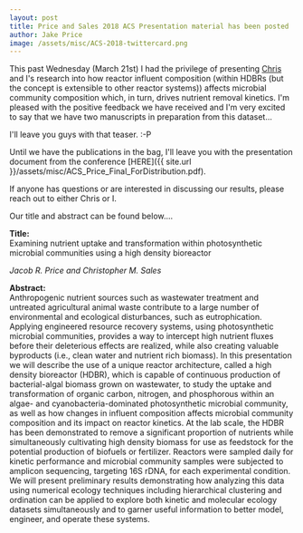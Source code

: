 ```yaml
---
layout: post
title: Price and Sales 2018 ACS Presentation material has been posted
author: Jake Price
image: /assets/misc/ACS-2018-twittercard.png
---
```


This past Wednesday (March 21st) I had the privilege of presenting [Chris](http://microbes.cae.drexel.edu/) and I's research into how reactor influent composition (within HDBRs (but the concept is extensible to other reactor systems)) affects microbial community composition which, in turn, drives nutrient removal kinetics. I'm pleased with the positive feedback we have received and I'm very excited to say that we have two manuscripts in preparation from this dataset...   

I'll leave you guys with that teaser. :-P   

Until we have the publications in the bag, I'll leave you with the presentation document from the conference [HERE]({{ site.url }}/assets/misc/ACS_Price_Final_ForDistribution.pdf).   

If anyone has questions or are interested in discussing our results, please reach out to either Chris or I.     

Our title and abstract can be found below....    

**Title:**    
Examining nutrient uptake and transformation within photosynthetic microbial communities using a high density bioreactor    

*Jacob R. Price and Christopher M. Sales*

**Abstract:**     
Anthropogenic nutrient sources such as wastewater treatment and untreated agricultural animal waste contribute to a large number of environmental and ecological disturbances, such as eutrophication. Applying engineered resource recovery systems, using photosynthetic microbial communities, provides a way to intercept high nutrient fluxes before their deleterious effects are realized, while also creating valuable byproducts (i.e., clean water and nutrient rich biomass). In this presentation we will describe the use of a unique reactor architecture, called a high density bioreactor (HDBR), which is capable of continuous production of bacterial-algal biomass grown on wastewater, to study the uptake and transformation of organic carbon, nitrogen, and phosphorous within an algae- and cyanobacteria-dominated photosynthetic microbial community, as well as how changes in influent composition affects microbial community composition and its impact on reactor kinetics. At the lab scale, the HDBR has been demonstrated to remove a significant proportion of nutrients while simultaneously cultivating high density biomass for use as feedstock for the potential production of biofuels or fertilizer. Reactors were sampled daily for kinetic performance and microbial community samples were subjected to amplicon sequencing, targeting 16S rDNA, for each experimental condition. We will present preliminary results demonstrating how analyzing this data using numerical ecology techniques including hierarchical clustering and ordination can be applied to explore both kinetic and molecular ecology datasets simultaneously and to garner useful information to better model, engineer, and operate these systems. 





